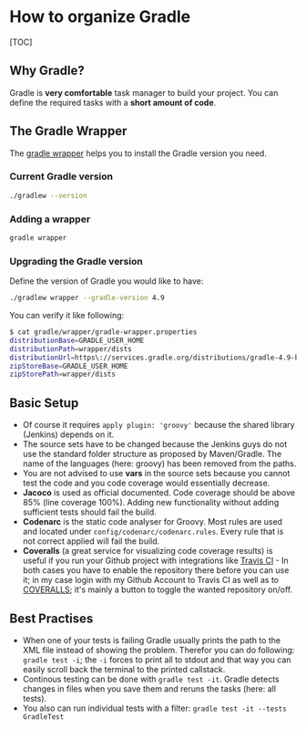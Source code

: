 # How to organize Gradle

[TOC]

## Why Gradle?

Gradle is **very comfortable** task manager to build your project.
You can define the required tasks with a **short amount of code**.

## The Gradle Wrapper

The [gradle wrapper](https://docs.gradle.org/current/userguide/gradle_wrapper.html)
helps you to install the Gradle version you need.

### Current Gradle version

```bash
./gradlew --version
```

### Adding a wrapper

```bash
gradle wrapper
```

### Upgrading the Gradle version

Define the version of Gradle you would like to have:

```bash
./gradlew wrapper --gradle-version 4.9
```

You can verify it like following:

```bash
$ cat gradle/wrapper/gradle-wrapper.properties
distributionBase=GRADLE_USER_HOME
distributionPath=wrapper/dists
distributionUrl=https\://services.gradle.org/distributions/gradle-4.9-bin.zip
zipStoreBase=GRADLE_USER_HOME
zipStorePath=wrapper/dists
```

## Basic Setup

 - Of course it requires `apply plugin: 'groovy'` because the shared library (Jenkins) depends on it.
 - The source sets have to be changed because the Jenkins guys do not use the standard folder structure
   as proposed by Maven/Gradle. The name of the languages (here: groovy) has been removed from the paths.
 - You are not advised to use **vars** in the source sets because you cannot test the code and
   you code coverage would essentially decrease.
 - **Jacoco** is used as official documented. Code coverage should be above 85% (line coverage 100%).
   Adding new functionality without adding sufficient tests should fail the build.
 - **Codenarc** is the static code analyser for Groovy. Most rules are used and located under
   `config/codenarc/codenarc.rules`. Every rule that is not correct applied will fail the build.
 - **Coveralls** (a great service for visualizing code coverage results) is useful if you run your
   Github project with integrations like [Travis CI](https://travis-ci.org/) - In both cases you have to
   enable the repository there before you can use it; in my case login with my Github Account
   to Travis CI as well as to [COVERALLS](https://coveralls.io/); it's mainly a button to toggle the
   wanted repository on/off.

## Best Practises

 - When one of your tests is failing Gradle usually prints the path to the XML file instead
   of showing the problem. Therefor you can do following: `gradle test -i`; the `-i` forces
   to print all to stdout and that way you can easily scroll back the terminal to the
   printed callstack.
 - Continous testing can be done with `gradle test -it`. Gradle detects changes in files
   when you save them and reruns the tasks (here: all tests).
 - You also can run individual tests with a filter: `gradle test -it --tests GradleTest`
